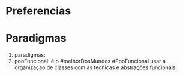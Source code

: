 
# Preferencias

# Paradigmas
1. paradigmas:
  1. pooFuncional: é o #melhorDosMundos #PooFuncional usar a organizaçao de classes com as tecnicas e abstrações funcionais.


